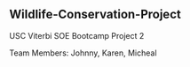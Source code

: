 
## Wildlife-Conservation-Project
USC Viterbi SOE Bootcamp Project 2

Team Members: Johnny, Karen, Micheal
